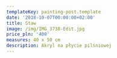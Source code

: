 ```yaml
---
templateKey: painting-post.template
date: '2018-10-07T00:00:00+02:00'
title: Staw
image: /img/IMG_3738-Edit.jpg
price_pln: '400'
measures: 40 x 50 cm
description: Akryl na płycie pilśniowej
---
```


